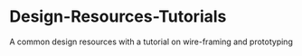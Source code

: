 # Design-Resources-Tutorials
A common design resources with a tutorial on wire-framing and prototyping
